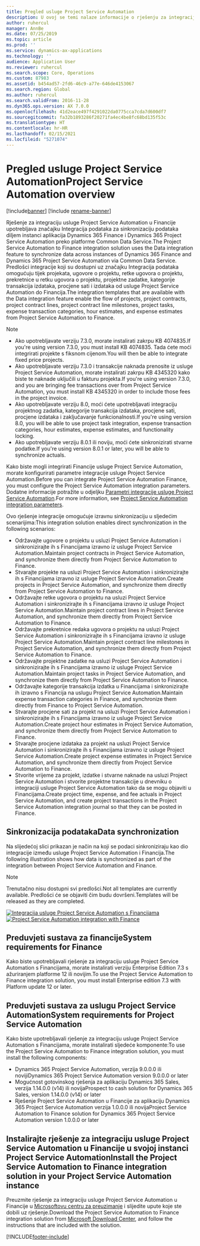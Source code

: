 ```yaml
---
title: Pregled usluge Project Service Automation
description: U ovoj se temi nalaze informacije o rješenju za integraciju usluge Dynamics 365 Project Service Automation u aplikaciju Dynamics 365 Finance.
author: ruhercul
manager: AnnBe
ms.date: 07/25/2019
ms.topic: article
ms.prod: ''
ms.service: dynamics-ax-applications
ms.technology: ''
audience: Application User
ms.reviewer: ruhercul
ms.search.scope: Core, Operations
ms.custom: 87983
ms.assetid: b454ad57-2fd6-46c9-a77e-646de4153067
ms.search.region: Global
ms.author: ruhercul
ms.search.validFrom: 2016-11-28
ms.dyn365.ops.version: AX 7.0.0
ms.openlocfilehash: 41d2eace497f4291022da0775cca7cda7d600df7
ms.sourcegitcommit: fa32b1893286f20271fa4ec4be8fc68bd135f53c
ms.translationtype: HT
ms.contentlocale: hr-HR
ms.lasthandoff: 02/15/2021
ms.locfileid: "5271074"
---
```

# <a name="project-service-automation-overview"></a><span data-ttu-id="c89d6-103">Pregled usluge Project Service Automation</span><span class="sxs-lookup"><span data-stu-id="c89d6-103">Project Service Automation overview</span></span>

[!include[banner](../includes/banner.md)]
[!include [rename-banner](~/includes/cc-data-platform-banner.md)]

<span data-ttu-id="c89d6-104">Rješenje za integraciju usluge Project Service Automation u Financije upotrebljava značajku Integracija podataka za sinkronizaciju podataka diljem instanci aplikacija Dynamics 365 Finance i Dynamics 365 Project Service Automation preko platforme Common Data Service.</span><span class="sxs-lookup"><span data-stu-id="c89d6-104">The Project Service Automation to Finance integration solution uses the Data integration feature to synchronize data across instances of Dynamics 365 Finance and Dynamics 365 Project Service Automation via Common Data Service.</span></span> <span data-ttu-id="c89d6-105">Predlošci integracije koji su dostupni uz značajku Integracija podataka omogućuju tijek projekata, ugovore o projektu, retke ugovora o projektu, prekretnice u retku ugovora o projektu, projektne zadatke, kategorije transakcija izdataka, procjene sati i izdataka od usluge Project Service Automation do Financija.</span><span class="sxs-lookup"><span data-stu-id="c89d6-105">The integration templates that are available with the Data integration feature enable the flow of projects, project contracts, project contract lines, project contract line milestones, project tasks, expense transaction categories, hour estimates, and expense estimates from Project Service Automation to Finance.</span></span>

> [!NOTE]
> - <span data-ttu-id="c89d6-106">Ako upotrebljavate verziju 7.3.0, morate instalirati zakrpu KB 4074835.</span><span class="sxs-lookup"><span data-stu-id="c89d6-106">If you're using version 7.3.0, you must install KB 4074835.</span></span> <span data-ttu-id="c89d6-107">Tada ćete moći integrirati projekte s fiksnom cijenom.</span><span class="sxs-lookup"><span data-stu-id="c89d6-107">You will then be able to integrate fixed price projects.</span></span>
> - <span data-ttu-id="c89d6-108">Ako upotrebljavate verziju 7.3.0 i transakcije naknada prenosite iz usluge Project Service Automation, morate instalirati zakrpu KB 4345320 kako biste te naknade uključili u fakturu projekta.</span><span class="sxs-lookup"><span data-stu-id="c89d6-108">If you're using version 7.3.0, and you are bringing fee transactions over from Project Service Automation, you must install KB 4345320 in order to include those fees in the project invoice.</span></span>
> - <span data-ttu-id="c89d6-109">Ako upotrebljavate verziju 8.0, moći ćete upotrebljavati integraciju projektnog zadatka, kategorije transakcija izdataka, procjene sati, procjene izdataka i zaključavanje funkcionalnosti.</span><span class="sxs-lookup"><span data-stu-id="c89d6-109">If you're using version 8.0, you will be able to use project task integration, expense transaction categories, hour estimates, expense estimates, and functionality locking.</span></span>
> - <span data-ttu-id="c89d6-110">Ako upotrebljavate verziju 8.0.1 ili noviju, moći ćete sinkronizirati stvarne podatke.</span><span class="sxs-lookup"><span data-stu-id="c89d6-110">If you're using version 8.0.1 or later, you will be able to synchronize actuals.</span></span>

<span data-ttu-id="c89d6-111">Kako biste mogli integrirati Financije usluge Project Service Automation, morate konfigurirati parametre integracije usluge Project Service Automation.</span><span class="sxs-lookup"><span data-stu-id="c89d6-111">Before you can integrate Project Service Automation Finance, you must configure the Project Service Automation integration parameters.</span></span> <span data-ttu-id="c89d6-112">Dodatne informacije potražite u odjeljku [Parametri integracije usluge Project Service Automation](PSA-parameters.md).</span><span class="sxs-lookup"><span data-stu-id="c89d6-112">For more information, see [Project Service Automation integration parameters](PSA-parameters.md).</span></span>

<span data-ttu-id="c89d6-113">Ovo rješenje integracije omogućuje izravnu sinkronizaciju u sljedećim scenarijima:</span><span class="sxs-lookup"><span data-stu-id="c89d6-113">This integration solution enables direct synchronization in the following scenarios:</span></span>

- <span data-ttu-id="c89d6-114">Održavajte ugovore o projektu u usluzi Project Service Automation i sinkronizirajte ih s Financijama izravno iz usluge Project Service Automation.</span><span class="sxs-lookup"><span data-stu-id="c89d6-114">Maintain project contracts in Project Service Automation, and synchronize them directly from Project Service Automation to Finance.</span></span>
- <span data-ttu-id="c89d6-115">Stvarajte projekte na usluzi Project Service Automation i sinkronizirajte ih s Financijama izravno iz usluge Project Service Automation.</span><span class="sxs-lookup"><span data-stu-id="c89d6-115">Create projects in Project Service Automation, and synchronize them directly from Project Service Automation to Finance.</span></span>
- <span data-ttu-id="c89d6-116">Održavajte retke ugovora o projektu na usluzi Project Service Automation i sinkronizirajte ih s Financijama izravno iz usluge Project Service Automation.</span><span class="sxs-lookup"><span data-stu-id="c89d6-116">Maintain project contract lines in Project Service Automation, and synchronize them directly from Project Service Automation to Finance.</span></span>
- <span data-ttu-id="c89d6-117">Održavajte prekretnice redaka ugovora o projektu na usluzi Project Service Automation i sinkronizirajte ih s Financijama izravno iz usluge Project Service Automation.</span><span class="sxs-lookup"><span data-stu-id="c89d6-117">Maintain project contract line milestones in Project Service Automation, and synchronize them directly from Project Service Automation to Finance.</span></span>
- <span data-ttu-id="c89d6-118">Održavajte projektne zadatke na usluzi Project Service Automation i sinkronizirajte ih s Financijama izravno iz usluge Project Service Automation.</span><span class="sxs-lookup"><span data-stu-id="c89d6-118">Maintain project tasks in Project Service Automation, and synchronize them directly from Project Service Automation to Finance.</span></span>
- <span data-ttu-id="c89d6-119">Održavajte kategorije transakcija izdatka u Financijama i sinkronizirajte ih izravno s Financija na uslugu Project Service Automation.</span><span class="sxs-lookup"><span data-stu-id="c89d6-119">Maintain expense transaction categories in Finance, and synchronize them directly from Finance to Project Service Automation.</span></span>
- <span data-ttu-id="c89d6-120">Stvarajte procjene sati za projekt na usluzi Project Service Automation i sinkronizirajte ih s Financijama izravno iz usluge Project Service Automation.</span><span class="sxs-lookup"><span data-stu-id="c89d6-120">Create project hour estimates in Project Service Automation, and synchronize them directly from Project Service Automation to Finance.</span></span>
- <span data-ttu-id="c89d6-121">Stvarajte procjene izdataka za projekt na usluzi Project Service Automation i sinkronizirajte ih s Financijama izravno iz usluge Project Service Automation.</span><span class="sxs-lookup"><span data-stu-id="c89d6-121">Create project expense estimates in Project Service Automation, and synchronize them directly from Project Service Automation to Finance.</span></span>
- <span data-ttu-id="c89d6-122">Stvorite vrijeme za projekt, izdatke i stvarne naknade na usluzi Project Service Automation i stvorite projektne transakcije u dnevniku o integraciji usluge Project Service Automation tako da se mogu objaviti u Financijama.</span><span class="sxs-lookup"><span data-stu-id="c89d6-122">Create project time, expense, and fee actuals in Project Service Automation, and create project transactions in the Project Service Automation integration journal so that they can be posted in Finance.</span></span>

## <a name="data-synchronization"></a><span data-ttu-id="c89d6-123">Sinkronizacija podataka</span><span class="sxs-lookup"><span data-stu-id="c89d6-123">Data synchronization</span></span>

<span data-ttu-id="c89d6-124">Na slijedećoj slici prikazan je način na koji se podaci sinkroniziraju kao dio integracije između usluge Project Service Automation i Financija.</span><span class="sxs-lookup"><span data-stu-id="c89d6-124">The following illustration shows how data is synchronized as part of the integration between Project Service Automation and Finance.</span></span>

> [!NOTE]
> <span data-ttu-id="c89d6-125">Trenutačno nisu dostupni svi predlošci.</span><span class="sxs-lookup"><span data-stu-id="c89d6-125">Not all templates are currently available.</span></span> <span data-ttu-id="c89d6-126">Predlošci će se objaviti čim budu dovršeni.</span><span class="sxs-lookup"><span data-stu-id="c89d6-126">Templates will be released as they are completed.</span></span>

<span data-ttu-id="c89d6-127">[![Integracija usluge Project Service Automation s Financijama](./media/PSA-integration.png)](./media/PSA-integration.png)</span><span class="sxs-lookup"><span data-stu-id="c89d6-127">[![Project Service Automation integration with Finance](./media/PSA-integration.png)](./media/PSA-integration.png)</span></span>

## <a name="system-requirements-for-finance"></a><span data-ttu-id="c89d6-128">Preduvjeti sustava za financije</span><span class="sxs-lookup"><span data-stu-id="c89d6-128">System requirements for Finance</span></span>

<span data-ttu-id="c89d6-129">Kako biste upotrebljavali rješenje za integraciju usluge Project Service Automation s Financijama, morate instalirati verziju Enterprise Edition 7.3 s ažuriranjem platforme 12 ili novijim.</span><span class="sxs-lookup"><span data-stu-id="c89d6-129">To use the Project Service Automation to Finance integration solution, you must install Enterprise edition 7.3 with Platform update 12 or later.</span></span>

## <a name="system-requirements-for-project-service-automation"></a><span data-ttu-id="c89d6-130">Preduvjeti sustava za uslugu Project Service Automation</span><span class="sxs-lookup"><span data-stu-id="c89d6-130">System requirements for Project Service Automation</span></span>

<span data-ttu-id="c89d6-131">Kako biste upotrebljavali rješenje za integraciju usluge Project Service Automation s Financijama, morate instalirati sljedeće komponente:</span><span class="sxs-lookup"><span data-stu-id="c89d6-131">To use the Project Service Automation to Finance integration solution, you must install the following components:</span></span>

- <span data-ttu-id="c89d6-132">Dynamics 365 Project Service Automation, verzija 9.0.0.0 ili noviji</span><span class="sxs-lookup"><span data-stu-id="c89d6-132">Dynamics 365 Project Service Automation version 9.0.0.0 or later</span></span>
- <span data-ttu-id="c89d6-133">Mogućnost gotovinskog rješenja za aplikaciju Dynamics 365 Sales, verzija 1.14.0.0 (v14) ili novija</span><span class="sxs-lookup"><span data-stu-id="c89d6-133">Prospect to cash solution for Dynamics 365 Sales, version 1.14.0.0 (v14) or later</span></span>
- <span data-ttu-id="c89d6-134">Rješenje Project Service Automation u Financije za aplikaciju Dynamics 365 Project Service Automation verzija 1.0.0.0 ili novija</span><span class="sxs-lookup"><span data-stu-id="c89d6-134">Project Service Automation to Finance solution for Dynamics 365 Project Service Automation version 1.0.0.0 or later</span></span>

## <a name="install-the-project-service-automation-to-finance-integration-solution-in-your-project-service-automation-instance"></a><span data-ttu-id="c89d6-135">Instalirajte rješenje za integraciju usluge Project Service Automation u Financije u svojoj instanci Project Service Automation</span><span class="sxs-lookup"><span data-stu-id="c89d6-135">Install the Project Service Automation to Finance integration solution in your Project Service Automation instance</span></span>

<span data-ttu-id="c89d6-136">Preuzmite rješenje za integraciju usluge Project Service Automation u Financije u [Microsoftovu centru za preuzimanje](https://www.microsoft.com/download/details.aspx?id=57016) i slijedite upute koje ste dobili uz rješenje.</span><span class="sxs-lookup"><span data-stu-id="c89d6-136">Download the Project Service Automation to Finance integration solution from [Microsoft Download Center](https://www.microsoft.com/download/details.aspx?id=57016), and follow the instructions that are included with the solution.</span></span>


[!INCLUDE[footer-include](../includes/footer-banner.md)]